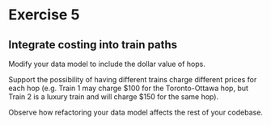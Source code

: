 # Exercise 5

## Integrate costing into train paths

Modify your data model to include the dollar value of hops.

Support the possibility of having different trains charge different prices for each hop
(e.g. Train 1 may charge $100 for the Toronto-Ottawa hop, but Train 2 is a luxury train and
will charge $150 for the same hop).

Observe how refactoring your data model affects the rest of your codebase.
